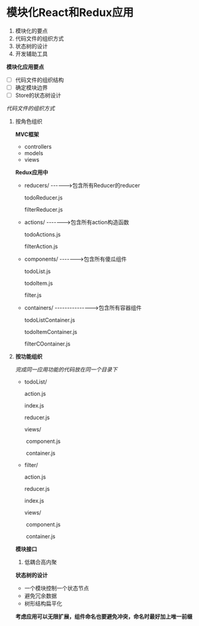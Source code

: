 # 		模块化React和Redux应用

1. 模块化的要点
2. 代码文件的组织方式
3. 状态树的设计
4. 开发辅助工具

**模块化应用要点**

- [ ] 代码文件的组织结构
- [ ] 确定模块边界
- [ ] Store的状态树设计

*代码文件的组织方式*

1. 按角色组织

   **MVC框架**

   - controllers
   - models
   - views

   **Redux应用中**

   - reducers/                  ------>包含所有Reducer的reducer

     todoReducer.js

     filterReducer.js

   - actions/                   ------->包含所有action构造函数

     todoActions.js

     filterAction.js

   - components/              ------->包含所有傻瓜组件

     todoList.js

     todoItem.js

     filter.js

   - containers/                --------------->包含所有容器组件

     todoListContainer.js

     todoItemContainer.js

     filterCOontainer.js

2. **按功能组织**

   *完成同一应用功能的代码放在同一个目录下*

   - todoList/

     action.js

     index.js

     reducer.js

     views/

     ​	component.js

     ​	container.js

   - filter/

     action.js

     reducer.js

     index.js

     views/

     ​	component.js

     ​	container.js

   **模块接口**

   1. 低耦合高内聚

   **状态树的设计**

   - 一个模块控制一个状态节点
   - 避免冗余数据
   - 树形结构扁平化

   **考虑应用可以无限扩展，组件命名也要避免冲突，命名时最好加上唯一前缀**
